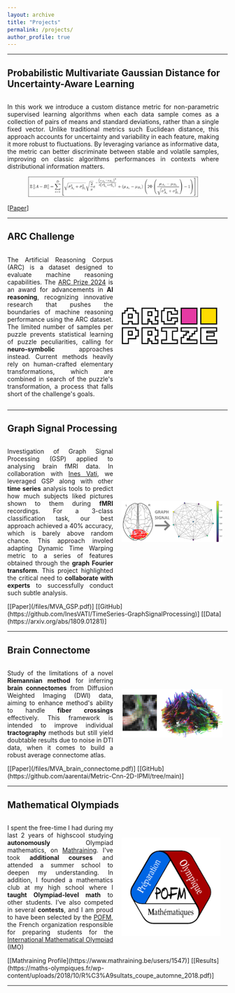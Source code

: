 ```yaml
---
layout: archive
title: "Projects"
permalink: /projects/
author_profile: true
---
```


---
## Probabilistic Multivariate Gaussian Distance for Uncertainty-Aware Learning
<div style="display: flex; align-items: center;">
  <div style="flex: 1; text-align: justify; margin-right: 20px;">
    <p>
      In this work we introduce a custom distance metric for non-parametric supervised learning algorithms when each data sample comes as a collection of pairs of means and standard deviations, rather than a single fixed vector. Unlike traditional metrics such Euclidean distance, this approach accounts for uncertainty and variability in each feature, making it more robust to fluctuations. By leveraging variance as informative data, the metric can better discriminate between stable and volatile samples, improving on classic algorithms performances in contexts where distributional information matters.
    </p>
    <div style="text-align: center; margin-top: 15px;">
      <img src="/images/custom_knn.png" alt="custom_knn" style="max-width: 80%; display: inline-block;">
    </div>
  </div>
</div>

[[Paper](/files/custom_knn.pdf)]


---
## ARC Challenge
<div style="display: flex; align-items: center;">
  <div style="flex: 1; text-align: justify; margin-right: 20px;">
    <p>The Artificial Reasoning Corpus (ARC) is a dataset designed to evaluate machine reasoning capabilities. The <a href="https://arcprize.org/">ARC Prize 2024</a> is an award for advancements in <b>AI reasoning</b>, recognizing innovative research that pushes the boundaries of machine reasoning performance using the ARC dataset. The limited number of samples per puzzle prevents statistical learning of puzzle peculiarities, calling for <b>neuro-symbolic</b> approaches instead. Current methods heavily rely on human-crafted elementary transformations, which are combined in search of the puzzle's transformation, a process that falls short of the challenge's goals. <!--My approach focuses on <b>inductive biases</b>, aiming to let features <b>emerge</b> from a minimal set of constraints with minimal human intervention. --></p>
  </div>
  <div style="flex: 1;">
    <img src="/images/ARC.png" alt="ARC" style="max-width: 90%;">
  </div>
</div>

---
## Graph Signal Processing
<div style="display: flex; align-items: center;">
  <div style="flex: 1; text-align: justify; margin-right: 20px;">
    <p>Investigation of Graph Signal Processing (GSP) applied to analysing brain fMRI data. In collaboration with <a href="https://fr.linkedin.com/in/ines-vati">Ines Vati</a>, we leveraged GSP along with other <b>time series</b> analysis tools to predict how much subjects liked pictures shown to them during <b>fMRI</b> recordings. For a 3-class classification task, our best approach achieved a 40% accuracy, which is barely above random chance. This approach involed adapting Dynamic Time Warping metric to a series of features obtained through the <b>graph Fourier transform</b>. This project highlighted the critical need to <b>collaborate with experts</b> to successfully conduct such subtle analysis.</p>
  </div>
  <div style="flex: 1;">
    <img src="/images/MVA_GSP.png" alt="MVA_GSP" style="max-width: 95%;">
  </div>
</div>
[[Paper](/files/MVA_GSP.pdf)] [[GitHub](https://github.com/InesVATI/TimeSeries-GraphSignalProcessing)] [[Data](https://arxiv.org/abs/1809.01281)]

---
## Brain Connectome
<div style="display: flex; align-items: center;">
  <div style="flex: 1; text-align: justify; margin-right: 20px;">
    <p>Study of the limitations of a novel <b>Riemannian method</b> for inferring <b>brain connectomes</b> from Diffusion Weighted Imaging (DWI) data, aiming to enhance method's ability to handle <b>fiber crossings</b> effectively. This framework is intended to improve individual <b>tractography</b> methods but still yield doubtable results due to noise in DTI data, when it comes to build a robust average connectome atlas.</p>
  </div>
  <div style="flex: 1;">
    <img src="/images/MVA_brain_connectome.png" alt="MVA_brain_connectome" style="max-width: 95%;">
  </div>
</div>
[[Paper](/files/MVA_brain_connectome.pdf)] [[GitHub](https://github.com/aarentai/Metric-Cnn-2D-IPMI/tree/main)]

---
## Mathematical Olympiads
<div style="display: flex; align-items: center;">
  <div style="flex: 1; text-align: justify; margin-right: 20px;">
    <p>I spent the free-time I had during my last 2 years of highscool studying <b>autonomously</b> Olympiad mathematics, on <a href="https://www.mathraining.be">Mathraining</a>. I've took <b>additional courses</b> and attended a summer school to deepen my understanding. In addition, I founded a mathematics club at my high school where I <b>taught Olympiad-level math</b> to other students. I’ve also competed in several <b>contests</b>, and I am proud to have been selected by the <a href="https://maths-olympiques.fr/">POFM</a>, the French organization responsible for preparing students for the <a href="https://www.imo-official.org/">International Mathematical Olympiad</a> (IMO)</p>
  </div>
  <div style="flex: 1;">
    <img src="/images/POFM.png" alt="POFM" style="max-width: 95%;">
  </div>
</div>
[[Mathraining Profile](https://www.mathraining.be/users/1547)] [[Results](https://maths-olympiques.fr/wp-content/uploads/2018/10/R%C3%A9sultats_coupe_automne_2018.pdf)]

---